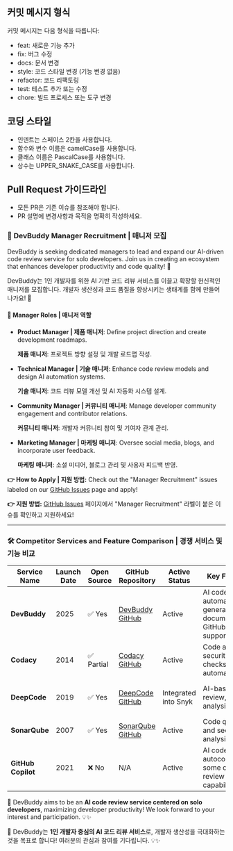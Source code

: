 
## 커밋 메시지 형식
커밋 메시지는 다음 형식을 따릅니다:
- feat: 새로운 기능 추가
- fix: 버그 수정
- docs: 문서 변경
- style: 코드 스타일 변경 (기능 변경 없음)
- refactor: 코드 리팩토링
- test: 테스트 추가 또는 수정
- chore: 빌드 프로세스 또는 도구 변경
## 코딩 스타일
* 인덴트는 스페이스 2칸을 사용합니다.
* 함수와 변수 이름은 camelCase를 사용합니다.
* 클래스 이름은 PascalCase를 사용합니다.
* 상수는 UPPER_SNAKE_CASE를 사용합니다.
## Pull Request 가이드라인
* 모든 PR은 기존 이슈를 참조해야 합니다.
* PR 설명에 변경사항과 목적을 명확히 작성하세요.

  


### 🚀 **DevBuddy Manager Recruitment | 매니저 모집**

DevBuddy is seeking dedicated managers to lead and expand our AI-driven code review service for solo developers. Join us in creating an ecosystem that enhances developer productivity and code quality! 🎯

DevBuddy는 1인 개발자를 위한 AI 기반 코드 리뷰 서비스를 이끌고 확장할 헌신적인 매니저를 모집합니다. 개발자 생산성과 코드 품질을 향상시키는 생태계를 함께 만들어 나가요! 🎯

#### 📌 **Manager Roles | 매니저 역할**

- **Product Manager | 제품 매니저**: Define project direction and create development roadmaps.
  
  **제품 매니저**: 프로젝트 방향 설정 및 개발 로드맵 작성.

- **Technical Manager | 기술 매니저**: Enhance code review models and design AI automation systems.
  
  **기술 매니저**: 코드 리뷰 모델 개선 및 AI 자동화 시스템 설계.

- **Community Manager | 커뮤니티 매니저**: Manage developer community engagement and contributor relations.
  
  **커뮤니티 매니저**: 개발자 커뮤니티 참여 및 기여자 관계 관리.

- **Marketing Manager | 마케팅 매니저**: Oversee social media, blogs, and incorporate user feedback.
  
  **마케팅 매니저**: 소셜 미디어, 블로그 관리 및 사용자 피드백 반영.

**👉 How to Apply | 지원 방법:** Check out the "Manager Recruitment" issues labeled on our [GitHub Issues](https://github.com/your-repo/devbuddy/issues) page and apply!

**👉 지원 방법:** [GitHub Issues](https://github.com/your-repo/devbuddy/issues) 페이지에서 "Manager Recruitment" 라벨이 붙은 이슈를 확인하고 지원하세요!

---

### 🛠 **Competitor Services and Feature Comparison | 경쟁 서비스 및 기능 비교**

| Service Name | Launch Date | Open Source | GitHub Repository | Active Status | Key Features | Target Users | Distinguishing Features |
|--------------|-------------|-------------|-------------------|---------------|--------------|--------------|-------------------------|
| **DevBuddy** | 2025 | ✅ Yes | [DevBuddy GitHub](https://github.com/your-repo/devbuddy) | Active | AI code review, automated test generation, documentation, GitHub Actions support | Solo developers, startups | User-friendly UI, tailored for solo developers |
| **Codacy** | 2014 | ✅ Partial | [Codacy GitHub](https://github.com/codacy) | Active | Code analysis, security checks, test automation | Enterprises, teams | Focus on security and quality | citeturn0search6
| **DeepCode** | 2019 | ✅ Yes | [DeepCode GitHub](https://github.com/DeepCodeAI) | Integrated into Snyk | AI-based code review, static analysis | Developers, open-source projects | Machine learning-driven static analysis |
| **SonarQube** | 2007 | ✅ Yes | [SonarQube GitHub](https://github.com/SonarSource/sonarqube) | Active | Code quality and security analysis | Enterprises, large-scale projects | Comprehensive large-scale solution | citeturn0search4
| **GitHub Copilot** | 2021 | ❌ No | N/A | Active | AI code autocompletion, some code review capabilities | All developers | Real-time code autocompletion | citeturn0search1

🚀 DevBuddy aims to be an **AI code review service centered on solo developers**, maximizing developer productivity! We look forward to your interest and participation. 💡✨

🚀 DevBuddy는 **1인 개발자 중심의 AI 코드 리뷰 서비스**로, 개발자 생산성을 극대화하는 것을 목표로 합니다! 여러분의 관심과 참여를 기다립니다. 💡✨ 

